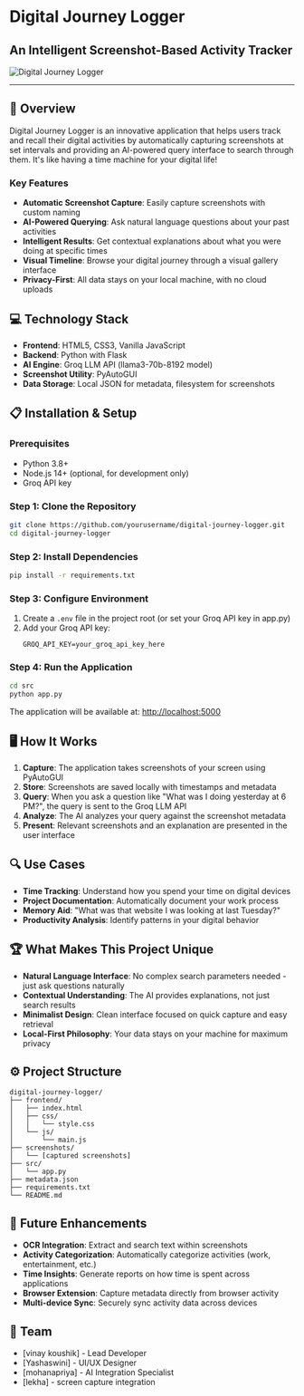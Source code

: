 # Digital Journey Logger

## An Intelligent Screenshot-Based Activity Tracker

![Digital Journey Logger](https://ibb.co/placeholder-image)


---

## 🚀 Overview

Digital Journey Logger is an innovative application that helps users track and recall their digital activities by automatically capturing screenshots at set intervals and providing an AI-powered query interface to search through them. It's like having a time machine for your digital life!

### Key Features

- **Automatic Screenshot Capture**: Easily capture screenshots with custom naming
- **AI-Powered Querying**: Ask natural language questions about your past activities
- **Intelligent Results**: Get contextual explanations about what you were doing at specific times
- **Visual Timeline**: Browse your digital journey through a visual gallery interface
- **Privacy-First**: All data stays on your local machine, with no cloud uploads

## 💻 Technology Stack

- **Frontend**: HTML5, CSS3, Vanilla JavaScript
- **Backend**: Python with Flask
- **AI Engine**: Groq LLM API (llama3-70b-8192 model)
- **Screenshot Utility**: PyAutoGUI
- **Data Storage**: Local JSON for metadata, filesystem for screenshots

## 📋 Installation & Setup

### Prerequisites

- Python 3.8+
- Node.js 14+ (optional, for development only)
- Groq API key

### Step 1: Clone the Repository

```bash
git clone https://github.com/yourusername/digital-journey-logger.git
cd digital-journey-logger
```

### Step 2: Install Dependencies

```bash
pip install -r requirements.txt
```

### Step 3: Configure Environment

1. Create a `.env` file in the project root (or set your Groq API key in app.py)
2. Add your Groq API key:
   ```
   GROQ_API_KEY=your_groq_api_key_here
   ```

### Step 4: Run the Application

```bash
cd src
python app.py
```

The application will be available at: [http://localhost:5000](http://localhost:5000)

## 🖥️ How It Works

1. **Capture**: The application takes screenshots of your screen using PyAutoGUI
2. **Store**: Screenshots are saved locally with timestamps and metadata
3. **Query**: When you ask a question like "What was I doing yesterday at 6 PM?", the query is sent to the Groq LLM API
4. **Analyze**: The AI analyzes your query against the screenshot metadata
5. **Present**: Relevant screenshots and an explanation are presented in the user interface

## 🔍 Use Cases

- **Time Tracking**: Understand how you spend your time on digital devices
- **Project Documentation**: Automatically document your work process
- **Memory Aid**: "What was that website I was looking at last Tuesday?"
- **Productivity Analysis**: Identify patterns in your digital behavior

## 🏆 What Makes This Project Unique

- **Natural Language Interface**: No complex search parameters needed - just ask questions naturally
- **Contextual Understanding**: The AI provides explanations, not just search results
- **Minimalist Design**: Clean interface focused on quick capture and easy retrieval
- **Local-First Philosophy**: Your data stays on your machine for maximum privacy

## ⚙️ Project Structure

```
digital-journey-logger/
├── frontend/
│   ├── index.html
│   ├── css/
│   │   └── style.css
│   └── js/
│       └── main.js
├── screenshots/
│   └── [captured screenshots]
├── src/
│   └── app.py
├── metadata.json
├── requirements.txt
└── README.md
```

## 🔮 Future Enhancements

- **OCR Integration**: Extract and search text within screenshots
- **Activity Categorization**: Automatically categorize activities (work, entertainment, etc.)
- **Time Insights**: Generate reports on how time is spent across applications
- **Browser Extension**: Capture metadata directly from browser activity
- **Multi-device Sync**: Securely sync activity data across devices

## 👥 Team

- [vinay koushik] - Lead Developer
- [Yashaswini] - UI/UX Designer
- [mohanapriya] - AI Integration Specialist
- [lekha]  - screen capture integration
